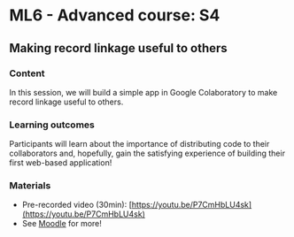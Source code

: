 # ML6 - Advanced course: S4

## Making record linkage useful to others

### Content

In this session, we will build a simple app in Google Colaboratory to make record linkage useful to others.

### Learning outcomes

Participants will learn about the importance of distributing code to their collaborators and, hopefully, gain the satisfying experience of building their first web-based application!

### Materials

* Pre-recorded video \(30min\): [https://youtu.be/P7CmHbLU4sk](https://youtu.be/P7CmHbLU4sk)
* See [Moodle](https://swisstph.ecampus.ssphplus.ch/mod/folder/view.php?id=9874) for more!

